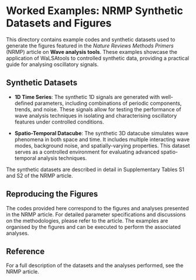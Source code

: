# Worked Examples: NRMP Synthetic Datasets and Figures

This directory contains example codes and synthetic datasets used to generate the figures featured in the *Nature Reviews Methods Primers* (NRMP) article on **Wave analysis tools**. These examples showcase the application of WaLSAtools to controlled synthetic data, providing a practical guide for analysing oscillatory signals.

## Synthetic Datasets

- **1D Time Series**: The synthetic 1D signals are generated with well-defined parameters, including combinations of periodic components, trends, and noise. These signals allow for testing the performance of wave analysis techniques in isolating and characterising oscillatory features under controlled conditions.

- **Spatio-Temporal Datacube**: The synthetic 3D datacube simulates wave phenomena in both space and time. It includes multiple interacting wave modes, background noise, and spatially-varying properties. This dataset serves as a controlled environment for evaluating advanced spatio-temporal analysis techniques.

The synthetic datasets are described in detail in Supplementary Tables S1 and S2 of the NRMP article.

## Reproducing the Figures

The codes provided here correspond to the figures and analyses presented in the NRMP article. For detailed parameter specifications and discussions on the methodologies, please refer to the article. The examples are organised by the figures and can be executed to perform the associated analyses.

## Reference

For a full description of the datasets and the analyses performed, see the NRMP article.
